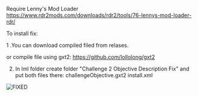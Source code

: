 Require Lenny's Mod Loader
https://www.rdr2mods.com/downloads/rdr2/tools/76-lennys-mod-loader-rdr/

To install fix:

1 .You can download compiled filed from relases.

or compile file using gxt2:
https://github.com/lollolong/gxt2

2. In lml folder create folder "Challenge 2 Objective Description Fix" and put both files there:
challengeObjective.gxt2
install.xml

![FIXED](https://github.com/user-attachments/assets/3d2c9832-7daf-43cc-b724-27442b33f160)
